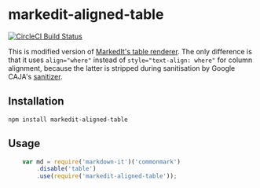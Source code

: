 # markedit-aligned-table

[![CircleCI Build Status](https://circleci.com/gh/apiaryio/markedit-aligned-table.svg?style=shield)](https://circleci.com/gh/apiaryio/markedit-aligned-table)

This is modified version of [MarkedIt's table renderer](https://github.com/markdown-it/markdown-it/blob/master/lib/rules_block/table.js). The only difference is that it uses `align="where"` instead of `style="text-align: where"` for column alignment, because the latter is stripped during sanitisation by Google CAJA's [sanitizer](https://www.npmjs.com/package/sanitizer).

## Installation

```shell
npm install markedit-aligned-table
```

## Usage

```js
	var md = require('markdown-it')('commonmark')
		.disable('table')
		.use(require('markedit-aligned-table'));
```
